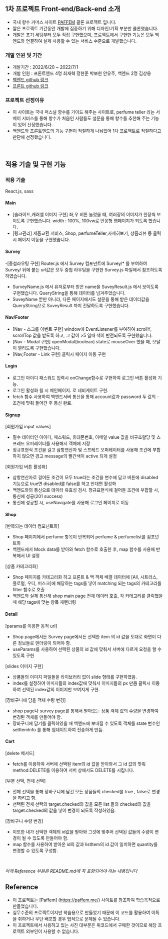 ## 1차 프로젝트 Front-end/Back-end 소개

- 국내 향수 커머스 사이트 [PAFFEM](https://paffem.me/) 클론 프로젝트 입니다.
- 짧은 프로젝트 기간동안 개발에 집중하기 위해 디자인/기획 부분만 클론했습니다.
- 개발은 초기 세팅부터 모두 직접 구현했으며, 프로젝트에서 구현한 기능은 모두 백엔드와 연결하여 실제 사용할 수 있는 서비스 수준으로 개발했습니다.

### 개발 인원 및 기간

- 개발기간 : 2022/6/20 ~ 2022/7/1
- 개발 인원 : 프론트엔드 4명 최재혁 정현준 박보현 안유주, 백엔드 2명 김상웅 
- [백엔드 github 링크](https://github.com/wecode-bootcamp-korea/34-1st-Nose-backend/pulls)
- [프론트 github 링크](https://github.com/wecode-bootcamp-korea/34-1st-Nose-frontend/pulls)

### 프로젝트 선정이유

- 이 사이트는 국내 퍼스널 향수를 가이드 해주는 사이트로, perfume teller 라는 서베이 서비스를 통해 향수가 처음인 사람들도 설문을 통해 향수를 추천해 주는 기능이 있어 선정했습니다.
- 백엔드와 프론트엔드의 기능 구현이 적절하게 나눠있어 1차 프로젝트로 적절하다고 판단해 선정했습니다.

<br>

## 적용 기술 및 구현 기능


### 적용 기술

React.js, sass



#### Main
- [슬라이드,캐러셀 이미지 구현] 좌,우 버튼 눌렀을 때, 여러장의 이미지가 한장씩 보이도록 구현했습니다. width : 100%, 100vw로 반응형 웹페이지가 되도록 했습니다.
- [링크관리] 제품교환 서비스, Shop, perfumeTeller,자세히보기, 상품리뷰 등 클릭시 페이지 이동을 구현했습니다.

#### Survey
-[중첩라우팅 구현] Router.js 에서 Survey 컴포넌트에 Survey/* 를 부여하여 Survey/ 뒤에 붙는 url값은 모두 중첩 라우팅을 구현한 Survey.js 파일에서 참조하도록 하였습니다.
- SurveyName.js 에서 유저로부터 받은 name을 SuveyResult.js 에서 보이도록 구현했습니다. QueryString을 통해 데이터를 넘겨주었습니다.
- SuveyName 뿐만 아니라, 다른 페이지에서도 설문을 통해 받은 데이터값을 QueryString으로 SuveyResult 까지 전달하도록 구현했습니다. 

#### Nav/Footer
- [Nav - 스크롤 이벤트 구현] window에 EventListener를 부여하여 scrollY, scrollTop 값을 받도록 하고, 그 값이 >5 일때 색이 반전되도록 구현했습니다.
- [Nav - Modal 구현] openModal(boolean) state로 mouseOver 했을 때, 모달이 열리도록 구현했습니다.
- [Nav,Footer - Link 구현] 클릭시 페이지 이동 구현
#### Login
- 로그인 아이디 패스워드 입력시 onChange함수로 구현하여 로그인 버튼 활성화 기능.
- 로그인 활성화 될 시 메인페이지. 로 네비게이트 구현.
- fetch 함수 사용하여 백엔드서버 통신을 통해 account값과 password 두 값의 -조건에 맞춰 들어간 후 통신 완료.

#### Signup

[회원가입 input values]
- 필수 데이터인 아이디, 패스워드, 휴대폰번호, 이메일 value 값을 비구조할당 및 스프레드 오퍼레이터를 사용해서 객체에 저장
- 정규표현식 조건을 걸고 삼항연산자 및 스프레드 오퍼레이터를 사용해 조건에 부합하지 않으면 경고 message의 빨간색이 active 되게 설정

[회원가입 버튼 활성화]
- 삼항연산자로 걸어둔 조건이 모두 true라는 조건을 변수에 담고 버튼에 disabled 기능으로 true면 disabled를 false를 하고 반대면 활성화
- 백엔드와의 통신으로 데이터 유효성 검사. 정규표현식에 걸어둔 조건에 부합할 시, 통신에 성공(201 success)
- 통신에 성공할 시, useNavigate를 사용해 로그인 페이지로 이동

#### Shop

[반복되는 데이터 컴포넌트화]
- Shop 페이지에서 perfume 항목이 반복되어 perfume & perfumelist를 컴포넌트화
- 백엔드에서 Mock data를 받아와 fetch 함수로 호출한 후, map 함수를 사용해 반복해서 UI 설정

[상품 카테고리화]
- Shop 페이지를 카테고리화 하고 프론트 & 백 객체 배열 데이터에 [All, 시트러스, 플로럴, 우디, 머스크]에 해당하는 tags를 넣어 matching 되는 tags의 카테고리를 filter 함수로 호출
- 백엔드와 실제 통신해 shop main page 전체 데이터 호출, 각 카테고리를 클릭했을 때 해당 tags에 맞는 항목 재렌더링


#### Detail

[params를 이용한 동적 url]

- Shop page에서든 Survey page에서든 선택한 item 의 id 값을 토대로 화면이 다른 정보들로 렌더링이 되어야 함.
- useParams를 사용하여 선택된 상품의 id 값에 맞춰서 서버에 다르게 요청을 할 수 있도록 구현


[slides 이미지 구현]

- 상품들의 이미지 파일들을 라이브러리 없이 slide 형태를 구현하였음. 
- index를 설정하여 이미지들의 index값에 맞춰서 이미지들의 px 만큼 클릭시 이동하여 선택된 index값의 이미지만 보여지게 구현.


[장바구니에 담을 객체 수량 변경]

- shop page나 survey page를 통해서 받아오는 상품 객체 값의 수량을 변경하여 변경된 객체를 만들어야 함.
- 장바구니에 담기를 클릭하였을 때 백엔드에 보내질 수 있도록 객체를 state 변수인
  setItemInfo 를 통해 업데이트하여 전송하게 만듬.


#### Cart

[delete 메서드]

- fetch를 이용하여 서버에 선택된 item의 id 값을 받아와서 그 id 값의 맞춰 method:DELETE를 이용하여 서버 상에서도 DELETE를 시킵니다.


[부분 선택, 전체 선택]

- 전체 선택을 통해 장바구니에 담긴 모든 상품들의 checked를 true , false로 변경을 하려고 함.
- 선택된 전체 선택의 target.checked의 값을 모든 list 들의 checked의 값을 target.checked의 값을 넣어 변경이 되도록 작성하였음.


[장바구니 수량 변경]
- 이또한 내가 선택한 객체의 id값을 받아와 그것에 맞추어 선택된 값들의 수량이 변경이 될 수 있도록 만들어야 함.
- map 함수를 사용하여 받아온 id의 값과 listItem의 id 값이 일치하면 quantity를 변경할 수 있도록 구성함.

<br>

*아래 Reference 부분은 README.md에 꼭 포함되어야 하는 내용입니다*

## Reference

- 이 프로젝트는 [Paffem] (https://paffem.me/) 사이트를 참조하여 학습목적으로 만들었습니다.
- 실무수준의 프로젝트이지만 학습용으로 만들었기 때문에 이 코드를 활용하여 이득을 취하거나 무단 배포할 경우 법적으로 문제될 수 있습니다.
- 이 프로젝트에서 사용하고 있는 사진 대부분은 위코드에서 구매한 것이므로 해당 프로젝트 외부인이 사용할 수 없습니다.
